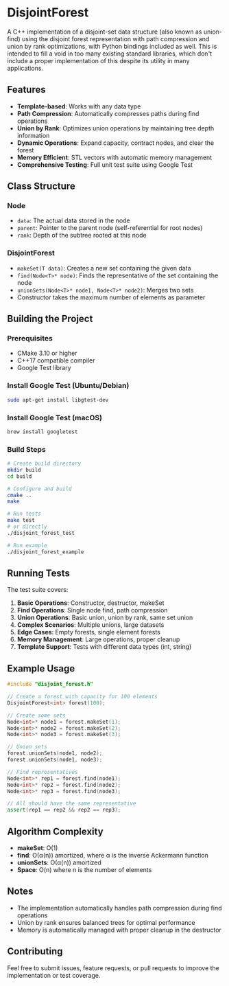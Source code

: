 # DisjointForest

A C++ implementation of a disjoint-set data structure (also known as union-find) using the disjoint forest representation with path compression and union by rank optimizations, with Python bindings included as well. This is intended to fill a void in too many existing standard libraries, which don't include a proper implementation of this despite its utility in many applications.

## Features

- **Template-based**: Works with any data type
- **Path Compression**: Automatically compresses paths during find operations
- **Union by Rank**: Optimizes union operations by maintaining tree depth information
- **Dynamic Operations**: Expand capacity, contract nodes, and clear the forest
- **Memory Efficient**: STL vectors with automatic memory management
- **Comprehensive Testing**: Full unit test suite using Google Test

## Class Structure

### Node<T>
- `data`: The actual data stored in the node
- `parent`: Pointer to the parent node (self-referential for root nodes)
- `rank`: Depth of the subtree rooted at this node

### DisjointForest<T>
- `makeSet(T data)`: Creates a new set containing the given data
- `find(Node<T>* node)`: Finds the representative of the set containing the node
- `unionSets(Node<T>* node1, Node<T>* node2)`: Merges two sets
- Constructor takes the maximum number of elements as parameter

## Building the Project

### Prerequisites
- CMake 3.10 or higher
- C++17 compatible compiler
- Google Test library

### Install Google Test (Ubuntu/Debian)
```bash
sudo apt-get install libgtest-dev
```

### Install Google Test (macOS)
```bash
brew install googletest
```

### Build Steps
```bash
# Create build directory
mkdir build
cd build

# Configure and build
cmake ..
make

# Run tests
make test
# or directly
./disjoint_forest_test

# Run example
./disjoint_forest_example
```

## Running Tests

The test suite covers:

1. **Basic Operations**: Constructor, destructor, makeSet
2. **Find Operations**: Single node find, path compression
3. **Union Operations**: Basic union, union by rank, same set union
4. **Complex Scenarios**: Multiple unions, large datasets
5. **Edge Cases**: Empty forests, single element forests
6. **Memory Management**: Large operations, proper cleanup
7. **Template Support**: Tests with different data types (int, string)

## Example Usage

```cpp
#include "disjoint_forest.h"

// Create a forest with capacity for 100 elements
DisjointForest<int> forest(100);

// Create some sets
Node<int>* node1 = forest.makeSet(1);
Node<int>* node2 = forest.makeSet(2);
Node<int>* node3 = forest.makeSet(3);

// Union sets
forest.unionSets(node1, node2);
forest.unionSets(node1, node3);

// Find representatives
Node<int>* rep1 = forest.find(node1);
Node<int>* rep2 = forest.find(node2);
Node<int>* rep3 = forest.find(node3);

// All should have the same representative
assert(rep1 == rep2 && rep2 == rep3);
```

## Algorithm Complexity

- **makeSet**: O(1)
- **find**: O(α(n)) amortized, where α is the inverse Ackermann function
- **unionSets**: O(α(n)) amortized
- **Space**: O(n) where n is the number of elements

## Notes

- The implementation automatically handles path compression during find operations
- Union by rank ensures balanced trees for optimal performance
- Memory is automatically managed with proper cleanup in the destructor

## Contributing

Feel free to submit issues, feature requests, or pull requests to improve the implementation or test coverage. 
